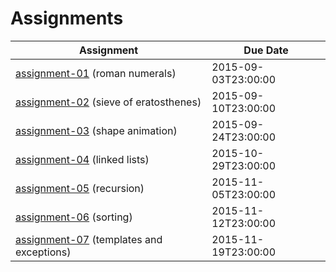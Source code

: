 # Assignments

| Assignment | Due Date |
|---|---|
[assignment-01](../../../assignment-01) (roman numerals) | 2015-09-03T23:00:00
[assignment-02](../../../assignment-02) (sieve of eratosthenes) | 2015-09-10T23:00:00
[assignment-03](../../../assignment-03) (shape animation) | 2015-09-24T23:00:00
[assignment-04](../../../assignment-04) (linked lists) | 2015-10-29T23:00:00
[assignment-05](../../../assignment-05) (recursion) | 2015-11-05T23:00:00
[assignment-06](../../../assignment-06) (sorting) | 2015-11-12T23:00:00
[assignment-07](../../../assignment-07) (templates and exceptions) | 2015-11-19T23:00:00

